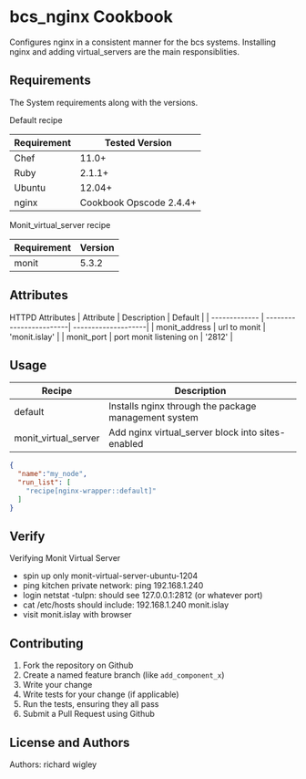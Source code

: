 bcs_nginx Cookbook
======================
Configures nginx in a consistent manner for the bcs systems.
Installing nginx and adding virtual_servers are the main responsiblities.


Requirements
------------

The System requirements along with the versions.

Default recipe

| Requirement | Tested Version                                                  |
| ----------- | ----------------------------------------------------------------|
| Chef        | 11.0+                                                           |
| Ruby        | 2.1.1+                                                          |
| Ubuntu      | 12.04+                                                          |
| nginx       | Cookbook Opscode 2.4.4+                                         |

Monit_virtual_server recipe

| Requirement | Version                                                         |
| ----------- | ----------------------------------------------------------------|
| monit       | 5.3.2                                                           |


Attributes
----------

HTTPD Attributes
| Attribute     | Description             | Default             |
| ------------- | ------------------------| --------------------|
| monit_address | url to monit            | 'monit.islay'       |
| monit_port    | port monit listening on | '2812'              |


Usage
-----

| Recipe               | Description                                             |
| -------------------- | ------------------------------------------------------- |
| default              | Installs nginx through the package management system    |
| monit_virtual_server | Add nginx virtual_server block into sites-enabled       |

```json
{
  "name":"my_node",
  "run_list": [
    "recipe[nginx-wrapper::default]"
  ]
}
```

Verify
------

Verifying Monit Virtual Server
* spin up only monit-virtual-server-ubuntu-1204
* ping kitchen private network: ping 192.168.1.240
* login netstat -tulpn: should see 127.0.0.1:2812 (or whatever port)
* cat /etc/hosts should include: 192.168.1.240      monit.islay
* visit monit.islay with browser


Contributing
------------

1. Fork the repository on Github
2. Create a named feature branch (like `add_component_x`)
3. Write your change
4. Write tests for your change (if applicable)
5. Run the tests, ensuring they all pass
6. Submit a Pull Request using Github

License and Authors
-------------------
Authors: richard wigley
